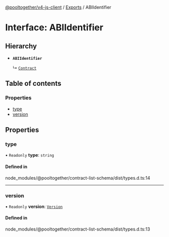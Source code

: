 [@pooltogether/v4-js-client](../README.md) / [Exports](../modules.md) / ABIIdentifier

# Interface: ABIIdentifier

## Hierarchy

- **`ABIIdentifier`**

  ↳ [`Contract`](Contract.md)

## Table of contents

### Properties

- [type](ABIIdentifier.md#type)
- [version](ABIIdentifier.md#version)

## Properties

### type

• `Readonly` **type**: `string`

#### Defined in

node_modules/@pooltogether/contract-list-schema/dist/types.d.ts:14

___

### version

• `Readonly` **version**: [`Version`](Version.md)

#### Defined in

node_modules/@pooltogether/contract-list-schema/dist/types.d.ts:13
